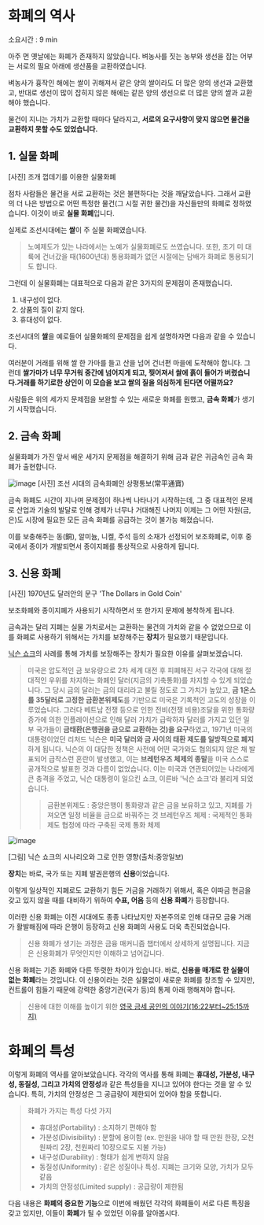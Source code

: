 # 화폐의 역사

소요시간 : 9 min



아주 먼 옛날에는 화폐가 존재하지 않았습니다. 벼농사를 짓는 농부와 생선을 잡는 어부는 서로의 필요 아래에 생산품을 교환하였습니다.

벼농사가 흉작인 해에는 쌀이 귀해져서 같은 양의 쌀이라도 더 많은 양의 생선과 교환했고, 반대로 생선이 많이 잡히지 않은 해에는 같은 양의 생선으로 더 많은 양의 쌀과 교환해야 했습니다.

물건이 지니는 가치가 교환할 때마다 달라지고, **서로의 요구사항이 맞지 않으면 물건을 교환하지 못할 수도 있었습니다.**



## 1. 실물 화폐



[사진] 조개 껍데기를 이용한 실물화폐



점차 사람들은 물건을 서로 교환하는 것은 불편하다는 것을 깨달았습니다. 그래서 교환의 더 나은 방법으로 어떤 특정한 물건(그 시절 귀한 물건)을 자신들만의 화폐로 정하였습니다. 이것이 바로 **실물 화폐**입니다.

실제로 조선시대에는 **쌀**이 주 실물 화폐였습니다.

> 노예제도가 있는 나라에서는 노예가 실물화폐로도 쓰였습니다. 또한, 초기 미 대륙에 건너갔을 때(1600년대) 통용화폐가 없던 시절에는 담배가 화폐로 통용되기도 합니다.

그런데 이 실물화폐는 대표적으로 다음과 같은 3가지의 문제점이 존재했습니다.

1. 내구성이 없다.
2. 상품의 질이 같지 않다.
3. 휴대성이 없다.

조선시대의 **쌀**을 예로들어 실물화폐의 문제점을 쉽게 설명하자면 다음과 같을 수 있습니다.

여러분이 거래를 위해 쌀 한 가마를 들고 산을 넘어 건너편 마을에 도착해야 합니다. 그런데 **쌀가마가 너무 무거워 중간에 넘어지게 되고, 찢어져서 쌀에 흙이 들어가 버렸습니다.거래를 하기로한 상인이 이 모습을 보고 쌀의 질을 의심하게 된다면 어떨까요?**

사람들은 위의 세가지 문제점을 보완할 수 있는 새로운 화폐를 원했고, **금속 화폐**가 생기기 시작했습니다.



## 2. 금속 화폐

실물화폐가 가진 앞서 배운 세가지 문제점을 해결하기 위해 금과 같은 귀금속인 금속 화폐가 출현합니다.

![image](https://s3.ap-northeast-2.amazonaws.com/urclass-images/aF01KODQojEp_nQuk3o4--1632400202165.jpeg) [사진] 조선 시대의 금속화폐인 상평통보(常平通寶)

금속 화폐도 시간이 지나며 문제점이 하나씩 나타나기 시작하는데, 그 중 대표적인 문제로 산업과 기술의 발달로 인해 경제가 너무나 거대해진 나머지 이제는 그 어떤 자원(금, 은)도 시장에 필요한 모든 금속 화폐를 공급하는 것이 불가능 해졌습니다.

이를 보충해주는 동(銅), 알미늄, 니켈, 주석 등의 소재가 선정되어 보조화폐로, 이후 중국에서 종이가 개발되면서 종이지폐를 통상적으로 사용하게 됩니다.



## 3. 신용 화폐



[사진] 1970년도 달러안의 문구 'The Dollars in Gold Coin'

보조화폐와 종이지폐가 사용되기 시작하면서 또 한가지 문제에 봉착하게 됩니다.

금속과는 달리 지폐는 실물 가치로서는 교환하는 물건의 가치와 같을 수 없었으므로 이를 화폐로 사용하기 위해서는 가치를 보장해주는 **장치**가 필요했기 때문입니다.

[닉슨 쇼크](https://ko.wikipedia.org/wiki/닉슨_충격)의 사례를 통해 가치를 보장해주는 장치가 필요한 이유를 살펴보겠습니다.

> 미국은 압도적인 금 보유량으로 2차 세계 대전 후 피폐해진 서구 각국에 대해 절대적인 우위를 차지하는 화폐인 달러(지금의 기축통화)를 차지할 수 있게 되었습니다. 그 당시 금의 달러는 금의 대리라고 불릴 정도로 그 가치가 높았고, **금 1온스를 35달러로 고정한 금환본위제도**를 기반으로 미국은 기록적인 고도의 성장을 이루었습니다. 그러다 베트남 전쟁 등으로 인한 전비(전쟁 비용)조달을 위한 통화량 증가에 의한 인플레이션으로 인해 달러 가치가 급락하자 달러를 가지고 있던 일부 국가들이 **금태환(은행권을 금으로 교환하는 것)을 요구**하였고, 1971년 미국의 대통령이었던 리처드 닉슨은 **미국 달러와 금 사이의 태환 제도를 일방적으로 폐지**하게 됩니다. 닉슨의 이 대담한 정책은 사전에 어떤 국가와도 협의되지 않은 채 발표되어 급작스런 혼란이 발생했고, 이는 **브레턴우즈 체제의 종말**을 미국 스스로 공개적으로 발표한 것과 다름이 없었습니다. 이는 미국과 연관되어있는 나라에게 큰 충격을 주었고, 닉슨 대통령이 일으킨 쇼크, 이른바 '닉슨 쇼크'라 불리게 되었습니다.
>
> > 금환본위제도 : 중앙은행이 통화량과 같은 금을 보유하고 있고, 지폐를 가져오면 일정 비율을 금으로 바꿔주는 것 브레턴우즈 체제 : 국제적인 통화제도 협정에 따라 구축된 국제 통화 체제

![image](https://s3.ap-northeast-2.amazonaws.com/urclass-images/v-U9Vf43_49hdp-TIo1Ms-1633093771647.jpeg)

[그림] 닉슨 쇼크의 시나리오와 그로 인한 영향(출처:중앙일보)

**장치**는 바로, 국가 또는 지폐 발권은행의 **신용**이었습니다.

이렇게 일상적인 지폐로도 교환하기 힘든 거금을 거래하기 위해서, 혹은 이따금 현금을 갖고 있지 않을 때를 대비하기 위하여 **수표, 어음** 등의 **신용 화폐**가 등장합니다.

이러한 신용 화폐는 이전 시대에도 종종 나타났지만 자본주의로 인해 대규모 금융 거래가 활발해짐에 따라 은행이 등장하고 신용 화폐의 사용도 더욱 촉진되었습니다.

> 신용 화폐가 생기는 과정은 금융 매커니즘 챕터에서 상세하게 설명됩니다. 지금은 신용화폐가 무엇인지만 이해하고 넘어갑니다.

신용 화폐는 기존 화폐와 다른 뚜렷한 차이가 있습니다. 바로, **신용을 매개로 한 실물이 없는 화폐**라는 것입니다. 이 신용이라는 것은 실물없이 새로운 화폐를 창조할 수 있지만, 컨트롤이 힘들기 때문에 강력한 중앙기관(국가 등)의 통제 아래 행해져야 합니다.

> 신용에 대한 이해를 높이기 위한 [영국 금세 공인의 이야기(16:22부터~25:15까지)](https://youtu.be/FUXT_m6nzhg?t=982)



# 화폐의 특성

이렇게 화폐의 역사를 알아보았습니다. 각각의 역사를 통해 화폐는 **휴대성, 가분성, 내구성, 동질성, 그리고 가치의 안정성**과 같은 특성들을 지니고 있어야 한다는 것을 알 수 있습니다. 특히, 가치의 안정성은 그 공급량이 제한되어 있어야 함을 뜻합니다.

> 화폐가 가지는 특성 다섯 가지
>
> - 휴대성(Portability) : 소지하기 편해야 함
> - 가분성(Divisibility) : 분할에 용이함 (ex. 만원을 내야 할 때 만원 한장, 오천원짜리 2장, 천원짜리 10장으로도 지불 가능)
> - 내구성(Durability) : 형태가 쉽게 변하지 않음
> - 동질성(Uniformity) : 같은 성질이나 특성. 지폐는 크기와 모양, 가치가 모두 같음
> - 가치의 안정성(Limited supply) : 공급량이 제한됨

다음 내용은 **화폐의 중요한 기능**으로 이번에 배웠던 각각의 화폐들이 서로 다른 특징을 갖고 있지만, 이들이 **화폐**가 될 수 있었던 이유를 알아봅시다.